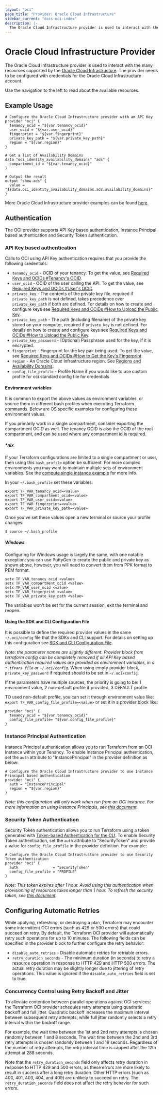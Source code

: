 ```yaml
---
layout: "oci"
page_title: "Provider: Oracle Cloud Infrastructure"
sidebar_current: "docs-oci-index"
description: |-
  The Oracle Cloud Infrastructure provider is used to interact with the many resources supported by the Oracle Cloud Infrastructure services. The provider needs to be configured with credentials for the Oracle Cloud Account.
---
```


# Oracle Cloud Infrastructure Provider

The Oracle Cloud Infrastructure provider is used to interact with the many resources supported by the [Oracle Cloud Infrastructure](https://cloud.oracle.com/cloud-infrastructure). The provider needs to be configured with credentials for the Oracle Cloud Infrastructure account.  

Use the navigation to the left to read about the available resources.

## Example Usage

```hcl
# Configure the Oracle Cloud Infrastructure provider with an API Key
provider "oci" {
  tenancy_ocid = "${var.tenancy_ocid}"
  user_ocid = "${var.user_ocid}"
  fingerprint = "${var.fingerprint}"
  private_key_path = "${var.private_key_path}"
  region = "${var.region}"
}

# Get a list of Availability Domains
data "oci_identity_availability_domains" "ads" {
  compartment_id = "${var.tenancy_ocid}"
}

# Output the result
output "show-ads" {
  value = "${data.oci_identity_availability_domains.ads.availability_domains}"
}

```
More Oracle Cloud Infrastructure provider examples can be found [here](https://github.com/terraform-providers/terraform-provider-oci/tree/master/examples).

## Authentication

The OCI provider supports API Key based authentication, Instance Principal based authentication and Security Token authentication.

### API Key based authentication  
Calls to OCI using API Key authentication requires that you provide the following credentials:

- `tenancy_ocid` - OCID of your tenancy. To get the value, see [Required Keys and OCIDs  #Tenancy's OCID](https://docs.cloud.oracle.com/iaas/Content/API/Concepts/apisigningkey.htm#five).
- `user_ocid` - OCID of the user calling the API. To get the value, see [Required Keys and OCIDs #User's OCID](https://docs.cloud.oracle.com/iaas/Content/API/Concepts/apisigningkey.htm#five).
- `private_key` - The contents of the private key file, required if `private_key_path` is not defined, takes precedence over `private_key_path` if both are defined.
For details on how to create and configure keys see [Required Keys and OCIDs #How to Upload the Public Key](https://docs.cloud.oracle.com/iaas/Content/API/Concepts/apisigningkey.htm#three).
- `private_key_path` - The path (including filename) of the private key stored on your computer, required if `private_key` is not defined.
For details on how to create and configure keys see [Required Keys and OCIDs #How to Upload the Public Key](https://docs.cloud.oracle.com/iaas/Content/API/Concepts/apisigningkey.htm#three).
- `private_key_password` - (Optional) Passphrase used for the key, if it is encrypted.
- `fingerprint` - Fingerprint for the key pair being used. To get the value, see [Required Keys and OCIDs #How to Get the Key's Fingerprint](https://docs.cloud.oracle.com/iaas/Content/API/Concepts/apisigningkey.htm#four).
- `region` - An Oracle Cloud Infrastructure region. See [Regions and Availability Domains](https://docs.cloud.oracle.com/iaas/Content/General/Concepts/regions.htm).
- `config_file_profile` - Profile Name if you would like to use custom profile for oci standard config file for credentials

#### Environment variables
It is common to export the above values as environment variables, or source them in different bash profiles when executing 
Terraform commands. Below are OS specific examples for configuring these environment values.

If you primarily work in a single compartment, consider exporting the compartment OCID as well. The tenancy OCID is also 
the OCID of the root compartment, and can be used where any compartment id is required.

##### \*nix
If your Terraform configurations are limited to a single compartment or user, then using this `bash_profile` option be 
sufficient. For more complex environments you may want to maintain multiple sets of environment variables. 
See the [compute single instance example](https://github.com/oracle/terraform-provider-oci/tree/master/examples/compute/instance) for more info.

In your `~/.bash_profile` set these variables:

```
export TF_VAR_tenancy_ocid=<value>
export TF_VAR_compartment_ocid=<value>
export TF_VAR_user_ocid=<value>
export TF_VAR_fingerprint=<value>
export TF_VAR_private_key_path=<value>
``` 

Once you've set these values open a new terminal or source your profile changes:
```
$ source ~/.bash_profile
```

##### Windows

Configuring for Windows usage is largely the same, with one notable exception: you can use PuttyGen to create the public 
and private key as shown above, however, you will need to convert them from PPK format to PEM format.

```
setx TF_VAR_tenancy_ocid <value>
setx TF_VAR_compartment_ocid <value>
setx TF_VAR_user_ocid <value>
setx TF_VAR_fingerprint <value>
setx TF_VAR_private_key_path <value>
```
The variables won't be set for the current session, exit the terminal and reopen.

#### Using the SDK and CLI Configuration File
It is possible to define the required provider values in the same `~/.oci/config` file that the SDKs and CLI support. 
For details on setting up this configuration see [SDK and CLI Configuration File](https://docs.cloud.oracle.com/iaas/Content/API/Concepts/sdkconfig.htm).  

_Note: the parameter names are slightly different. Provider block from terraform config can be completely removed if all API Key based authentication required values are provided as environment variables, in a `*.tfvars file` or `~/.oci/config`_. When using empty provider block, `private_key_password` if required should to be set in `~/.oci/config`. 
 
 If the parameters have multiple sources, the priority is going to be: 1 environment value, 2 non-default profile if provided, 3 DEFAULT profile
 
 TO used non-default profile, you can set it through environment value like: `export TF_VAR_config_file_profile=<value>` or set it in a provider block like:
 
```
provider "oci" {
  tenancy_ocid = "${var.tenancy_ocid}"
  config_file_profile= "${var.config_file_profile}"
}
```

### Instance Principal Authentication
Instance Principal authentication allows you to run Terraform from an OCI Instance within your Tenancy. To enable Instance 
Principal authentication, set the `auth` attribute to "InstancePrincipal" in the provider definition as below:

```
# Configure the Oracle Cloud Infrastructure provider to use Instance Principal based authentication
provider "oci" {
  auth = "InstancePrincipal"
  region = "${var.region}"
}
```

_Note: this configuration will only work when run from an OCI instance. For more information on using Instance 
Principals, see [this document](https://docs.cloud.oracle.com/iaas/Content/Identity/Tasks/callingservicesfrominstances.htm)._

### Security Token Authentication
Security Token authentication allows you to run Terraform using a token generated with [Token-based Authentication for the CLI](https://docs.cloud.oracle.com/en-us/iaas/Content/API/SDKDocs/clitoken.htm).
To enable Security Token authentication, set the `auth` attribute to "SecurityToken" and provide a value for `config_file_profile` in the provider definition. For example:

```
# Configure the Oracle Cloud Infrastructure provider to use Security Token authentication
provider "oci" {
  auth                = "SecurityToken"
  config_file_profile = "PROFILE"
}
```

_Note: This token expires after 1 hour. Avoid using this authentication when provisioning of resources takes longer than 1 hour. 
To refresh the security token, see [this document](https://docs.cloud.oracle.com/en-us/iaas/Content/API/SDKDocs/clitoken.htm#RefreshingaToken)._

## Configuring Automatic Retries
While applying, refreshing, or destroying a plan, Terraform may encounter some intermittent OCI errors (such as 429 or 500 errors) that could succeed on retry. 
By default, the Terraform OCI provider will automatically retry such operations for up to 10 minutes. 
The following fields can be specified in the provider block to further configure the retry behavior:

- `disable_auto_retries` - Disable automatic retries for retriable errors.
- `retry_duration_seconds` - The minimum duration (in seconds) to retry a resource operation in response to HTTP 429 and HTTP 500 errors. The actual retry duration may be slightly longer due to jittering of retry operations. This value is ignored if the `disable_auto_retries` field is set to true.

### Concurrency Control using Retry Backoff and Jitter
To alleviate contention between parallel operations against OCI services; the Terraform OCI provider schedules retry attempts using quadratic backoff and full jitter.
Quadratic backoff increases the maximum interval between subsequent retry attempts, while full jitter randomly selects a retry interval within the backoff range.

For example, the wait time between the 1st and 2nd retry attempts is chosen randomly between 1 and 8 seconds. The wait time between the 2nd and 3rd retry attempts is chosen
randomly between 1 and 18 seconds. Regardless of the number of retry attempts, the retry interval time is capped after the 12th attempt at 288 seconds.

Note that the `retry_duration_seconds` field only affects retry duration in response to HTTP 429 and 500 errors; as these errors are more likely to result in success after a long retry duration.
Other HTTP errors (such as 400, 401, 403, 404, and 409) are unlikely to succeed on retry. The `retry_duration_seconds` field does not affect the retry behavior for such errors.
